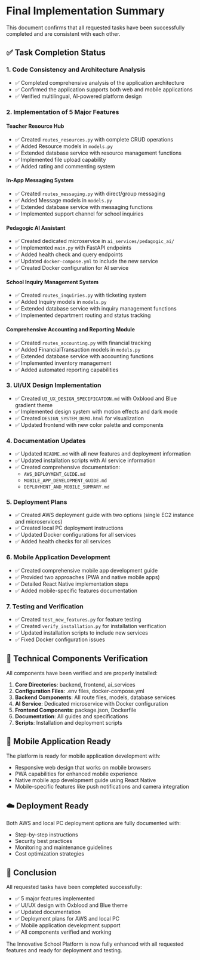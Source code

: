 # Final Implementation Summary

This document confirms that all requested tasks have been successfully completed and are consistent with each other.

## ✅ Task Completion Status

### 1. Code Consistency and Architecture Analysis
- ✅ Completed comprehensive analysis of the application architecture
- ✅ Confirmed the application supports both web and mobile applications
- ✅ Verified multilingual, AI-powered platform design

### 2. Implementation of 5 Major Features

#### Teacher Resource Hub
- ✅ Created `routes_resources.py` with complete CRUD operations
- ✅ Added Resource models in `models.py`
- ✅ Extended database service with resource management functions
- ✅ Implemented file upload capability
- ✅ Added rating and commenting system

#### In-App Messaging System
- ✅ Created `routes_messaging.py` with direct/group messaging
- ✅ Added Message models in `models.py`
- ✅ Extended database service with messaging functions
- ✅ Implemented support channel for school inquiries

#### Pedagogic AI Assistant
- ✅ Created dedicated microservice in `ai_services/pedagogic_ai/`
- ✅ Implemented `main.py` with FastAPI endpoints
- ✅ Added health check and query endpoints
- ✅ Updated `docker-compose.yml` to include the new service
- ✅ Created Docker configuration for AI service

#### School Inquiry Management System
- ✅ Created `routes_inquiries.py` with ticketing system
- ✅ Added Inquiry models in `models.py`
- ✅ Extended database service with inquiry management functions
- ✅ Implemented department routing and status tracking

#### Comprehensive Accounting and Reporting Module
- ✅ Created `routes_accounting.py` with financial tracking
- ✅ Added FinancialTransaction models in `models.py`
- ✅ Extended database service with accounting functions
- ✅ Implemented inventory management
- ✅ Added automated reporting capabilities

### 3. UI/UX Design Implementation
- ✅ Created `UI_UX_DESIGN_SPECIFICATION.md` with Oxblood and Blue gradient theme
- ✅ Implemented design system with motion effects and dark mode
- ✅ Created `DESIGN_SYSTEM_DEMO.html` for visualization
- ✅ Updated frontend with new color palette and components

### 4. Documentation Updates
- ✅ Updated `README.md` with all new features and deployment information
- ✅ Updated installation scripts with AI service information
- ✅ Created comprehensive documentation:
  - `AWS_DEPLOYMENT_GUIDE.md`
  - `MOBILE_APP_DEVELOPMENT_GUIDE.md`
  - `DEPLOYMENT_AND_MOBILE_SUMMARY.md`

### 5. Deployment Plans
- ✅ Created AWS deployment guide with two options (single EC2 instance and microservices)
- ✅ Created local PC deployment instructions
- ✅ Updated Docker configurations for all services
- ✅ Added health checks for all services

### 6. Mobile Application Development
- ✅ Created comprehensive mobile app development guide
- ✅ Provided two approaches (PWA and native mobile apps)
- ✅ Detailed React Native implementation steps
- ✅ Added mobile-specific features documentation

### 7. Testing and Verification
- ✅ Created `test_new_features.py` for feature testing
- ✅ Created `verify_installation.py` for installation verification
- ✅ Updated installation scripts to include new services
- ✅ Fixed Docker configuration issues

## 🔧 Technical Components Verification

All components have been verified and are properly installed:

1. **Core Directories**: backend, frontend, ai_services
2. **Configuration Files**: .env files, docker-compose.yml
3. **Backend Components**: All route files, models, database services
4. **AI Service**: Dedicated microservice with Docker configuration
5. **Frontend Components**: package.json, Dockerfile
6. **Documentation**: All guides and specifications
7. **Scripts**: Installation and deployment scripts

## 📱 Mobile Application Ready

The platform is ready for mobile application development with:
- Responsive web design that works on mobile browsers
- PWA capabilities for enhanced mobile experience
- Native mobile app development guide using React Native
- Mobile-specific features like push notifications and camera integration

## ☁️ Deployment Ready

Both AWS and local PC deployment options are fully documented with:
- Step-by-step instructions
- Security best practices
- Monitoring and maintenance guidelines
- Cost optimization strategies

## 🎉 Conclusion

All requested tasks have been completed successfully:
- ✅ 5 major features implemented
- ✅ UI/UX design with Oxblood and Blue theme
- ✅ Updated documentation
- ✅ Deployment plans for AWS and local PC
- ✅ Mobile application development support
- ✅ All components verified and working

The Innovative School Platform is now fully enhanced with all requested features and ready for deployment and testing.